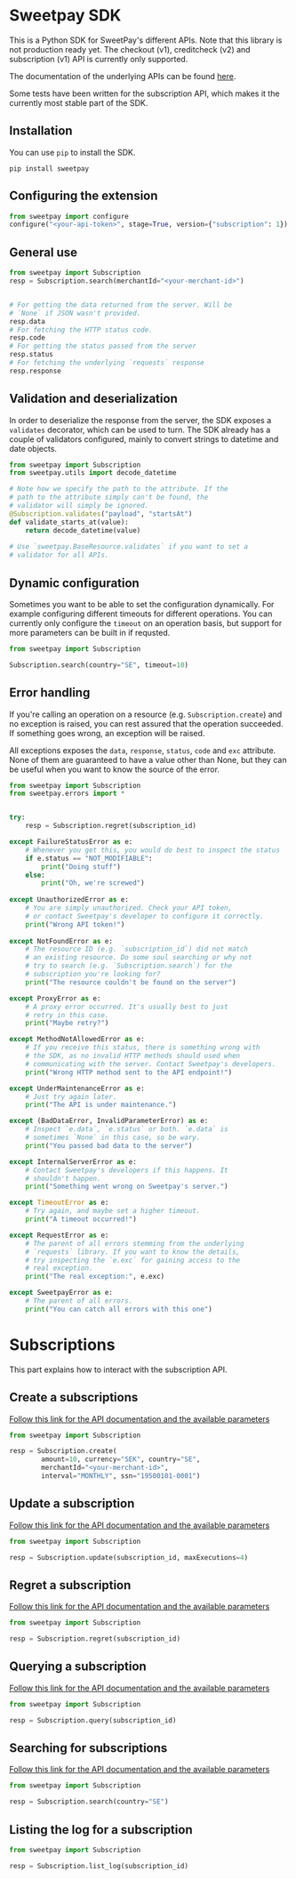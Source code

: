 # Sweetpay SDK #

This is a Python SDK for SweetPay's different APIs. Note that this library is not production ready yet. The checkout (v1), creditcheck (v2) and subscription (v1) API is currently only supported.

The documentation of the underlying APIs can be found [here](https://developers.sweetpayments.com/docs/).

Some tests have been written for the subscription API, which makes it the currently most stable part of the SDK. 

## Installation
You can use `pip` to install the SDK.
```
pip install sweetpay
```

## Configuring the extension
```python
from sweetpay import configure
configure("<your-api-token>", stage=True, version={"subscription": 1})
```

## General use

```python
from sweetpay import Subscription
resp = Subscription.search(merchantId="<your-merchant-id>")


# For getting the data returned from the server. Will be 
# `None` if JSON wasn't provided. 
resp.data
# For fetching the HTTP status code.
resp.code
# For getting the status passed from the server
resp.status
# For fetching the underlying `requests` response
resp.response
```

## Validation and deserialization
In order to deserialize the response from the server, the SDK exposes a `validates` decorator, which can be used to turn. The SDK already has a couple of validators configured, mainly to convert strings to datetime and date objects.
 
```python
from sweetpay import Subscription
from sweetpay.utils import decode_datetime

# Note how we specify the path to the attribute. If the 
# path to the attribute simply can't be found, the 
# validator will simply be ignored.
@Subscription.validates("payload", "startsAt")
def validate_starts_at(value):
    return decode_datetime(value)
    
# Use `sweetpay.BaseResource.validates` if you want to set a 
# validator for all APIs.
```

## Dynamic configuration
Sometimes you want to be able to set the configuration dynamically. For example configuring different timeouts for different operations. You can currently only configure the `timeout` on an operation basis, but support for more parameters can be built in if requsted.

```python
from sweetpay import Subscription

Subscription.search(country="SE", timeout=10)
```

## Error handling

If you're calling an operation on a resource (e.g. `Subscription.create`) and no exception is raised, you can rest assured that the operation succeeded. If something goes wrong, an exception will be raised.

All exceptions exposes the `data`, `response`, `status`, `code` and `exc` attribute. None of them are guaranteed to have a value other than None, but they can be useful when you want to know the source of the error.

```python
from sweetpay import Subscription
from sweetpay.errors import *


try:
    resp = Subscription.regret(subscription_id)

except FailureStatusError as e:
    # Whenever you get this, you would do best to inspect the status 
    if e.status == "NOT_MODIFIABLE":
        print("Doing stuff")
    else:
        print("Oh, we're screwed")
        
except UnauthorizedError as e:
    # You are simply unauthorized. Check your API token, 
    # or contact Sweetpay's developer to configure it correctly.
    print("Wrong API token!")
    
except NotFoundError as e:
    # The resource ID (e.g. `subscription_id`) did not match 
    # an existing resource. Do some soul searching or why not 
    # try to search (e.g. `Subscription.search`) for the 
    # subscription you're looking for?
    print("The resource couldn't be found on the server")

except ProxyError as e:
    # A proxy error occurred. It's usually best to just
    # retry in this case.
    print("Maybe retry?")

except MethodNotAllowedError as e:
    # If you receive this status, there is something wrong with  
    # the SDK, as no invalid HTTP methods should used when  
    # communicating with the server. Contact Sweetpay's developers.
    print("Wrong HTTP method sent to the API endpoint!")

except UnderMaintenanceError as e:
    # Just try again later.
    print("The API is under maintenance.")

except (BadDataError, InvalidParameterError) as e:
    # Inspect `e.data`, `e.status` or both. `e.data` is 
    # sometimes `None` in this case, so be wary.
    print("You passed bad data to the server")

except InternalServerError as e:
    # Contact Sweetpay's developers if this happens. It 
    # shouldn't happen.
    print("Something went wrong on Sweetpay's server.")

except TimeoutError as e:
    # Try again, and maybe set a higher timeout.
    print("A timeout occurred!")

except RequestError as e:
    # The parent of all errors stemming from the underlying 
    # `requests` library. If you want to know the details, 
    # try inspecting the `e.exc` for gaining access to the 
    # real exception.
    print("The real exception:", e.exc)

except SweetpayError as e:
    # The parent of all errors. 
    print("You can catch all errors with this one")
```

# Subscriptions

This part explains how to interact with the subscription API.

## Create a subscriptions

[Follow this link for the API documentation and the available parameters](https://developers.sweetpayments.com/docs/subscription/apiref/#create-a-subscription)

```python
from sweetpay import Subscription

resp = Subscription.create(
        amount=10, currency="SEK", country="SE", 
        merchantId="<your-merchant-id>",
        interval="MONTHLY", ssn="19500101-0001")
```

## Update a subscription
[Follow this link for the API documentation and the available parameters](https://developers.sweetpayments.com/docs/subscription/apiref/#update-a-subscription)

```python
from sweetpay import Subscription

resp = Subscription.update(subscription_id, maxExecutions=4)
```

## Regret a subscription
[Follow this link for the API documentation and the available parameters](https://developers.sweetpayments.com/docs/subscription/apiref/#regret-a-subscription)
```python
from sweetpay import Subscription

resp = Subscription.regret(subscription_id)
```

## Querying a subscription
[Follow this link for the API documentation and the available parameters](https://developers.sweetpayments.com/docs/subscription/apiref/#query-a-subscription)
```python
from sweetpay import Subscription

resp = Subscription.query(subscription_id)
```

## Searching for subscriptions
[Follow this link for the API documentation and the available parameters](https://developers.sweetpayments.com/docs/subscription/apiref/#search-for-subscriptions)
```python
from sweetpay import Subscription

resp = Subscription.search(country="SE")
```

## Listing the log for a subscription
```python
from sweetpay import Subscription

resp = Subscription.list_log(subscription_id)
```
